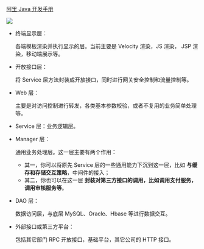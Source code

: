 



[阿里 Java 开发手册](https://github.com/alibaba/p3c/blob/master/Java%E5%BC%80%E5%8F%91%E6%89%8B%E5%86%8C(%E9%BB%84%E5%B1%B1%E7%89%88).pdf)



![](https://file.wangsijie.top/blog/202308020926796.jpg)

- 终端显示层：

  各端模板渲染并执行显示的层。当前主要是 Velocity 渲染，JS 渲染， JSP 渲染，移动端展示等。

- 开放接口层：

  将 Service 层方法封装成开放接口，同时进行网关安全控制和流量控制等。

- Web 层：

  主要是对访问控制进行转发，各类基本参数校验，或者不复用的业务简单处理等。

- Service 层：业务逻辑层。

- Manager 层：

  通用业务处理层。这一层主要有两个作用：

  - 其一，你可以将原先 Service 层的一些通用能力下沉到这一层，比如 **与缓存和存储交互策略**，中间件的接入；
  - 其二，你也可以在这一层 **封装对第三方接口的调用，比如调用支付服务，调用审核服务等**。

- DAO 层：

  数据访问层，与底层 MySQL、Oracle、Hbase 等进行数据交互。

- 外部接口或第三方平台：

  包括其它部门 RPC 开放接口，基础平台，其它公司的 HTTP 接口。